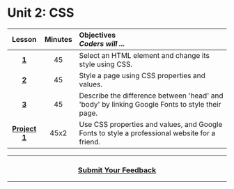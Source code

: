 # Unit 2: CSS

|Lesson|Minutes|Objectives <br> *Coders will ...*|
|:-------:|:-------:|:-------|
|[**1**](https://docs.google.com/presentation/d/1S4oqbp3mKk2e9P_T04Qq0KzMGmNDbKps4Ssa7AFHvqI/edit)|45| Select an HTML element and change its style using CSS. |
|[**2**](https://docs.google.com/presentation/d/1KkRqKT11M1yuars4OivffA4zuBLqlMw8AXAABLKdj8s/edit)|45| Style a page using CSS properties and values. | 
|[**3**](https://docs.google.com/presentation/d/1GLL9RXQumrAZ9IRlzwPesSDtV1mwghD0L1aV5Wn7NCY/edit)|45| Describe the difference between 'head' and 'body' by linking Google Fonts to style their page. |
|[**Project 1**](https://docs.google.com/presentation/d/10TChksVYqBGzdg4tKo1iA4TkXuGi4BL0f1lLdAPwo6s/edit)|45x2|Use CSS properties and values, and Google Fonts to style a professional website for a friend.|

----
<h3 align="center"><a href="https://docs.google.com/forms/d/e/1FAIpQLSeLpI-m6UKvIxk97F8R1iidFRaYXJ3dfcUuIjx2Pz0WMfO1SA/viewform">Submit Your Feedback</a> </h3>

----

